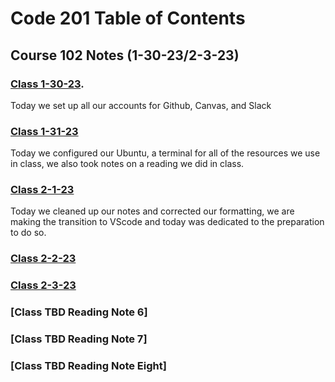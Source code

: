 # Code 201 Table of Contents
## Course 102 Notes (1-30-23/2-3-23)

### [Class 1-30-23](https://github.com/JaydenB112/Reading-Notes/edit/main/Code102/Class01/ReadingNotes1-30-21.md).

Today we set up all our accounts for Github, Canvas, and Slack

### [Class 1-31-23](https://github.com/JaydenB112/Reading-Notes/blob/main/Code102/Class02/1-31-23ReadingNotes.md)
Today we configured our Ubuntu, a terminal for all of the resources we use in class, we also took notes on a reading we did in class.

### [Class 2-1-23](https://github.com/JaydenB112/Reading-Notes/blob/main/Code102/Class03/Reading%202-1-23.md)
Today we cleaned up our notes and corrected our formatting, we are making the transition to VScode and today was dedicated to the preparation to do so.

### [Class 2-2-23](https://github.com/JaydenB112/Reading-Notes/blob/main/Code102/Reading2-2-23.md)

### [Class 2-3-23](https://github.com/JaydenB112/Reading-Notes/blob/main/Code102/Reading2-3-23.md)

### [Class TBD Reading Note 6]

### [Class TBD Reading Note 7]

### [Class TBD Reading Note Eight]